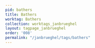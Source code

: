 ```yaml
---
pid: bathers
title: Bathers
worktag: Bathers
collection: worktags_janbrueghel
layout: tagpage_janbrueghel
order: '008'
permalink: "/janbrueghel/tags/bathers"
---
```

